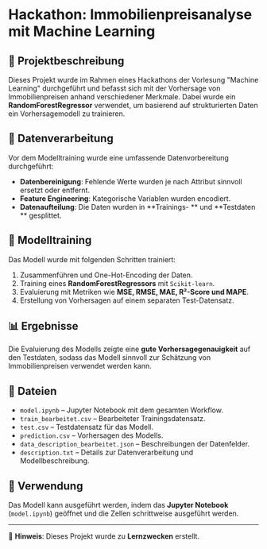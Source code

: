 # Hackathon: Immobilienpreisanalyse mit Machine Learning

## 📌 Projektbeschreibung
Dieses Projekt wurde im Rahmen eines Hackathons der Vorlesung "Machine Learning" durchgeführt und befasst sich mit der Vorhersage von Immobilienpreisen anhand verschiedener Merkmale. Dabei wurde ein **RandomForestRegressor** verwendet, um basierend auf strukturierten Daten ein Vorhersagemodell zu trainieren.

## 📂 Datenverarbeitung
Vor dem Modelltraining wurde eine umfassende Datenvorbereitung durchgeführt:
- **Datenbereinigung**: Fehlende Werte wurden je nach Attribut sinnvoll ersetzt oder entfernt.
- **Feature Engineering**: Kategorische Variablen wurden encodiert.
- **Datenaufteilung**: Die Daten wurden in **Trainings- ** und **Testdaten ** gesplittet.

## 🤖 Modelltraining
Das Modell wurde mit folgenden Schritten trainiert:
1. Zusammenführen und One-Hot-Encoding der Daten.
2. Training eines **RandomForestRegressors** mit `Scikit-learn`.
3. Evaluierung mit Metriken wie **MSE, RMSE, MAE, R²-Score und MAPE**.
4. Erstellung von Vorhersagen auf einem separaten Test-Datensatz.

## 📊 Ergebnisse
Die Evaluierung des Modells zeigte eine **gute Vorhersagegenauigkeit** auf den Testdaten, sodass das Modell sinnvoll zur Schätzung von Immobilienpreisen verwendet werden kann.

## 📁 Dateien
- `model.ipynb` – Jupyter Notebook mit dem gesamten Workflow.
- `train_bearbeitet.csv` – Bearbeiteter Trainingsdatensatz.
- `test.csv` – Testdatensatz für das Modell.
- `prediction.csv` – Vorhersagen des Modells.
- `data_description_bearbeitet.json` – Beschreibungen der Datenfelder.
- `description.txt` – Details zur Datenverarbeitung und Modellbeschreibung.

## 🚀 Verwendung
Das Modell kann ausgeführt werden, indem das **Jupyter Notebook** (`model.ipynb`) geöffnet und die Zellen schrittweise ausgeführt werden.

---

📌 **Hinweis**: Dieses Projekt wurde zu **Lernzwecken** erstellt.
